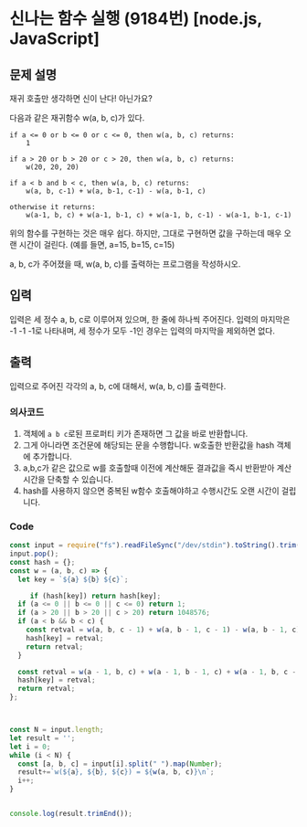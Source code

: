 # 신나는 함수 실행 (9184번) [node.js, JavaScript] 

## 문제 설명
재귀 호출만 생각하면 신이 난다! 아닌가요?

다음과 같은 재귀함수 w(a, b, c)가 있다.
```
if a <= 0 or b <= 0 or c <= 0, then w(a, b, c) returns:
    1

if a > 20 or b > 20 or c > 20, then w(a, b, c) returns:
    w(20, 20, 20)

if a < b and b < c, then w(a, b, c) returns:
    w(a, b, c-1) + w(a, b-1, c-1) - w(a, b-1, c)

otherwise it returns:
    w(a-1, b, c) + w(a-1, b-1, c) + w(a-1, b, c-1) - w(a-1, b-1, c-1)
```
위의 함수를 구현하는 것은 매우 쉽다. 하지만, 그대로 구현하면 값을 구하는데 매우 오랜 시간이 걸린다. (예를 들면, a=15, b=15, c=15)

a, b, c가 주어졌을 때, w(a, b, c)를 출력하는 프로그램을 작성하시오.

## 입력
입력은 세 정수 a, b, c로 이루어져 있으며, 한 줄에 하나씩 주어진다. 입력의 마지막은 -1 -1 -1로 나타내며, 세 정수가 모두 -1인 경우는 입력의 마지막을 제외하면 없다.

## 출력
입력으로 주어진 각각의 a, b, c에 대해서, w(a, b, c)를 출력한다.

### 의사코드 
1. 객체에 `a b c`로된 프로퍼티 키가 존재하면 그 값을 바로 반환합니다.
2. 그게 아니라면 조건문에 해당되는 문을 수행합니다. w호출한 반환값을 hash 객체에 추가합니다. 
3. a,b,c가 같은 값으로 w를 호출할때 이전에 계산해둔 결과값을 즉시 반환받아 계산시간을 단축할 수 있습니다. 
4. hash를 사용하지 않으면 중복된 w함수 호출해야하고 수행시간도 오랜 시간이 걸립니다.

### Code
```js
const input = require("fs").readFileSync("/dev/stdin").toString().trim().split("\n"); 
input.pop();
const hash = {};
const w = (a, b, c) => {
  let key = `${a} ${b} ${c}`;

     if (hash[key]) return hash[key];
  if (a <= 0 || b <= 0 || c <= 0) return 1;
  if (a > 20 || b > 20 || c > 20) return 1048576;
  if (a < b && b < c) {
    const retval = w(a, b, c - 1) + w(a, b - 1, c - 1) - w(a, b - 1, c);
    hash[key] = retval;
    return retval;
  }

  const retval = w(a - 1, b, c) + w(a - 1, b - 1, c) + w(a - 1, b, c - 1) - w(a - 1, b - 1, c - 1);
  hash[key] = retval;
  return retval;
};



const N = input.length;
let result = '';
let i = 0;
while (i < N) {
  const [a, b, c] = input[i].split(" ").map(Number);
  result+=`w(${a}, ${b}, ${c}) = ${w(a, b, c)}\n`;
  i++;
}


console.log(result.trimEnd());
```